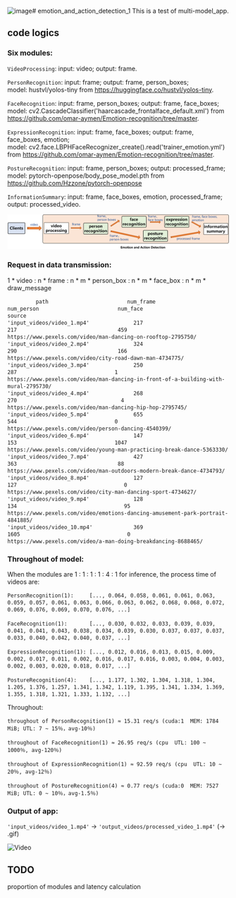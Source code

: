 ![image](https://github.com/lifang535/emotion_and_action_detection_1/assets/121086156/bed8ab81-9d5e-4683-a475-15179cccded5)# emotion_and_action_detection_1
This is a test of multi-model_app.

## code logics

### Six modules: 

`VideoProcessing`: input: video;  output: frame.

`PersonRecognition`: input: frame;  output: frame, person_boxes;  
model: hustvl/yolos-tiny from https://huggingface.co/hustvl/yolos-tiny.

`FaceRecognition`: input: frame, person_boxes;  output: frame, face_boxes;  
model: cv2.CascadeClassifier('haarcascade_frontalface_default.xml') from https://github.com/omar-aymen/Emotion-recognition/tree/master.

`ExpressionRecognition`: input: frame, face_boxes;  output: frame, face_boxes, emotion;  
model: cv2.face.LBPHFaceRecognizer_create().read('trainer_emotion.yml') from https://github.com/omar-aymen/Emotion-recognition/tree/master.

`PostureRecognition`: input: frame, person_boxes; output: processed_frame;  
model: pytorch-openpose/body_pose_model.pth from https://github.com/Hzzone/pytorch-openpose

`InformationSummary`: input: frame, face_boxes, emotion, processed_frame; output: processed_video.

![Image](https://github.com/lifang535/emotion_and_action_detection_1/blob/main/app.png)

### Request in data transmission: 

1 * video : n * frame : n * m * person_box : n * m * face_box : n * m * draw_message

```
         path                         num_frame                         num_person                         num_face                         source
'input_videos/video_1.mp4'              217                               217                                459                         https://www.pexels.com/video/man-dancing-on-rooftop-2795750/
'input_videos/video_2.mp4'              324                               290                                166                         https://www.pexels.com/video/city-road-dawn-man-4734775/
'input_videos/video_3.mp4'              250                               287                               1                           https://www.pexels.com/video/man-dancing-in-front-of-a-building-with-mural-2795730/
'input_videos/video_4.mp4'              268                               270                                 4                           https://www.pexels.com/video/man-dancing-hip-hop-2795745/
'input_videos/video_5.mp4'              655                               544                               0                           https://www.pexels.com/video/person-dancing-4540399/
'input_videos/video_6.mp4'              147                               153                               1047                        https://www.pexels.com/video/young-man-practicing-break-dance-5363330/
'input_videos/video_7.mp4'              427                               363                                88                          https://www.pexels.com/video/man-outdoors-modern-break-dance-4734793/
'input_videos/video_8.mp4'              127                               127                                  0                           https://www.pexels.com/video/city-man-dancing-sport-4734627/
'input_videos/video_9.mp4'              128                               134                                  95                          https://www.pexels.com/video/emotions-dancing-amusement-park-portrait-4841885/
'input_videos/video_10.mp4'             369                               1605                                  0                           https://www.pexels.com/video/a-man-doing-breakdancing-8688465/
```

### Throughout of model:

When the modules are 1 : 1 : 1 : 1 : 4 : 1 for inference, the process time of videos are:
```
PersonRecognition(1):     [..., 0.064, 0.058, 0.061, 0.061, 0.063, 0.059, 0.057, 0.061, 0.063, 0.066, 0.063, 0.062, 0.068, 0.068, 0.072, 0.069, 0.076, 0.069, 0.070, 0.076, ...]

FaceRecognition(1):       [..., 0.030, 0.032, 0.033, 0.039, 0.039, 0.041, 0.041, 0.043, 0.038, 0.034, 0.039, 0.030, 0.037, 0.037, 0.037, 0.033, 0.040, 0.042, 0.040, 0.037, ...]

ExpressionRecognition(1): [..., 0.012, 0.016, 0.013, 0.015, 0.009, 0.002, 0.017, 0.011, 0.002, 0.016, 0.017, 0.016, 0.003, 0.004, 0.003, 0.002, 0.003, 0.020, 0.018, 0.017, ...]

PostureRecognition(4):    [..., 1.177, 1.302, 1.304, 1.318, 1.304, 1.205, 1.376, 1.257, 1.341, 1.342, 1.119, 1.395, 1.341, 1.334, 1.369, 1.355, 1.318, 1.321, 1.333, 1.132, ...]
```

Throughout:
```
throughout of PersonRecognition(1) ≈ 15.31 req/s (cuda:1  MEM: 1784 MiB; UTL: 7 ~ 15％，avg-10％)

throughout of FaceRecognition(1) ≈ 26.95 req/s (cpu  UTL: 100 ~ 1000％, avg-120％)

throughout of ExpressionRecognition(1) ≈ 92.59 req/s (cpu  UTL: 10 ~ 20％, avg-12％)

throughout of PostureRecognition(4) ≈ 0.77 req/s (cuda:0  MEM: 7527 MiB; UTL: 0 ~ 10％，avg-1.5％)
```

### Output of app:

`'input_videos/video_1.mp4'` -> `'output_videos/processed_video_1.mp4'` (-> .gif)

![Video]()

## TODO

proportion of modules and latency calculation

